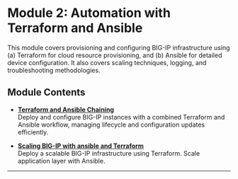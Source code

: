 # Module 2: Automation with Terraform and Ansible

This module covers provisioning and configuring BIG-IP infrastructure using (a) Terraform for cloud resource provisioning, and (b) Ansible for detailed device configuration. 
It also covers scaling techniques, logging, and troubleshooting methodologies.

## Module Contents

- **[Terraform and Ansible Chaining](./module_2_chapter_1/README.md)**  
  Deploy and configure BIG-IP instances with a combined Terraform and Ansible workflow, managing lifecycle and configuration updates efficiently.

- **[Scaling BIG-IP with ansible and Terraform](./module_2_chapter_2/README.md)**  
  Deploy a scalable BIG-IP infrastructure using Terraform. Scale application layer with Ansible.

---
